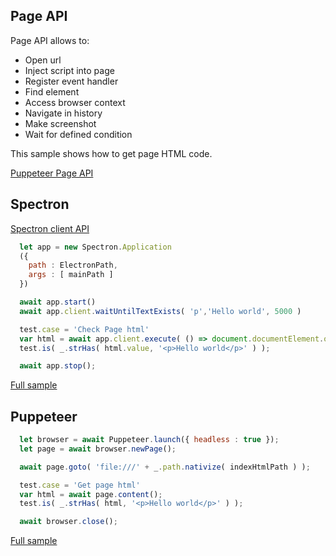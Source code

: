 ## Page API
Page API allows to:
- Open url
- Inject script into page
- Register event handler
- Find element
- Access browser context
- Navigate in history
- Make screenshot
- Wait for defined condition

This sample shows how to get page HTML code. 

[Puppeteer Page API](https://pptr.dev/#?product=Puppeteer&version=v2.0.0&show=api-class-page)

## Spectron
[Spectron client API](https://webdriver.io/docs/api.html)

```javascript
  let app = new Spectron.Application
  ({
    path : ElectronPath,
    args : [ mainPath ]
  })

  await app.start()
  await app.client.waitUntilTextExists( 'p','Hello world', 5000 )

  test.case = 'Check Page html'
  var html = await app.client.execute( () => document.documentElement.outerHTML );
  test.is( _.strHas( html.value, '<p>Hello world</p>' ) );

  await app.stop();
```
[Full sample](../../../sample/spectron/Page.test.s)

## Puppeteer

```javascript
  let browser = await Puppeteer.launch({ headless : true });
  let page = await browser.newPage();

  await page.goto( 'file:///' + _.path.nativize( indexHtmlPath ) );

  test.case = 'Get page html'
  var html = await page.content();
  test.is( _.strHas( html, '<p>Hello world</p>' ) );

  await browser.close();
```
[Full sample](../../../sample/puppeteer/Page.test.s)
